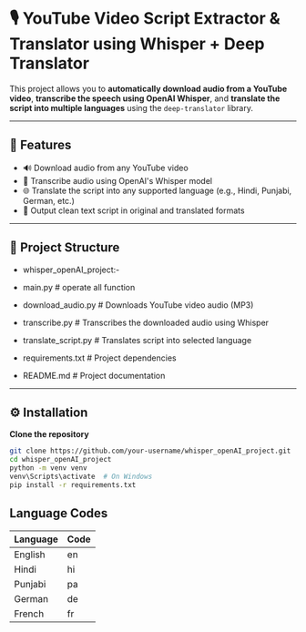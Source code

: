 # 🎙️ YouTube Video Script Extractor & Translator using Whisper + Deep Translator

This project allows you to **automatically download audio from a YouTube video**, **transcribe the speech using OpenAI Whisper**, and **translate the script into multiple languages** using the `deep-translator` library.

---

## 🚀 Features

- 🔊 Download audio from any YouTube video
- 🧠 Transcribe audio using OpenAI's Whisper model
- 🌐 Translate the script into any supported language (e.g., Hindi, Punjabi, German, etc.)
- 📄 Output clean text script in original and translated formats

---

## 📁 Project Structure

- whisper_openAI_project:-

- main.py # operate all function
- download_audio.py # Downloads YouTube video audio (MP3)
- transcribe.py # Transcribes the downloaded audio using Whisper
- translate_script.py # Translates script into selected language
- requirements.txt # Project dependencies
- README.md # Project documentation

---

## ⚙️ Installation

**Clone the repository**
```bash
git clone https://github.com/your-username/whisper_openAI_project.git
cd whisper_openAI_project
python -m venv venv
venv\Scripts\activate  # On Windows
pip install -r requirements.txt
```
##  Language Codes

| Language | Code |
| -------- | ---- |
| English  | en   |
| Hindi    | hi   |
| Punjabi  | pa   |
| German   | de   |
| French   | fr   |

